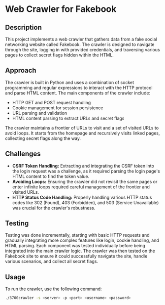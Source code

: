 # Web Crawler for Fakebook

## Description

This project implements a web crawler that gathers data from a fake social networking website called Fakebook. The crawler is designed to navigate through the site, logging in with provided credentials, and traversing various pages to collect secret flags hidden within the HTML.

## Approach

The crawler is built in Python and uses a combination of socket programming and regular expressions to interact with the HTTP protocol and parse HTML content. The main components of the crawler include:

- HTTP GET and POST request handling
- Cookie management for session persistence
- URL parsing and validation
- HTML content parsing to extract URLs and secret flags

The crawler maintains a frontier of URLs to visit and a set of visited URLs to avoid loops. It starts from the homepage and recursively visits linked pages, collecting secret flags along the way.

## Challenges

- **CSRF Token Handling:** Extracting and integrating the CSRF token into the login request was a challenge, as it required parsing the login page's HTML content to find the token value.
- **Avoiding Loops:** Ensuring the crawler did not revisit the same pages or enter infinite loops required careful management of the frontier and visited URLs.
- **HTTP Status Code Handling:** Properly handling various HTTP status codes like 302 (Found), 403 (Forbidden), and 503 (Service Unavailable) was crucial for the crawler's robustness.

## Testing

Testing was done incrementally, starting with basic HTTP requests and gradually integrating more complex features like login, cookie handling, and HTML parsing. Each component was tested individually before being integrated into the main crawler logic. The crawler was then tested on the Fakebook site to ensure it could successfully navigate the site, handle various scenarios, and collect all secret flags.

## Usage

To run the crawler, use the following command:

```bash
./3700crawler -s <server> -p <port> <username> <password>
